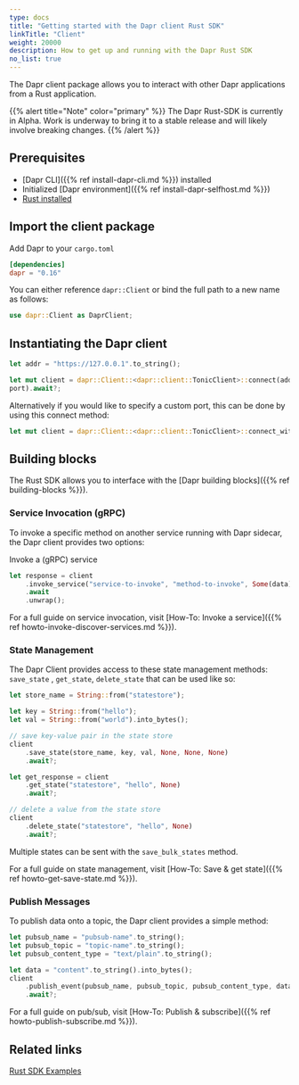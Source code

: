 ```yaml
---
type: docs
title: "Getting started with the Dapr client Rust SDK"
linkTitle: "Client"
weight: 20000
description: How to get up and running with the Dapr Rust SDK
no_list: true
---
```


The Dapr client package allows you to interact with other Dapr applications from
a Rust application.

{{% alert title="Note" color="primary" %}}
The Dapr Rust-SDK is currently in Alpha. Work is underway to bring it to a
stable release and will likely involve breaking changes.
{{% /alert %}}

## Prerequisites

- [Dapr CLI]({{% ref install-dapr-cli.md %}}) installed
- Initialized [Dapr environment]({{% ref install-dapr-selfhost.md %}})
- [Rust installed](https://www.rust-lang.org/tools/install)

## Import the client package

Add Dapr to your `cargo.toml`

```toml
[dependencies]
dapr = "0.16"
```

You can either reference `dapr::Client` or bind the full path to a new name as follows:

```rust
use dapr::Client as DaprClient;
```

## Instantiating the Dapr client

```rust
let addr = "https://127.0.0.1".to_string();

let mut client = dapr::Client::<dapr::client::TonicClient>::connect(addr,
port).await?;
```

Alternatively if you would like to specify a custom port, this can be done by using this connect method:

```rust
let mut client = dapr::Client::<dapr::client::TonicClient>::connect_with_port(addr, "3500".to_string()).await?;
```

## Building blocks

The Rust SDK allows you to interface with the
[Dapr building blocks]({{% ref building-blocks %}}).

### Service Invocation (gRPC)

To invoke a specific method on another service running with Dapr sidecar, the
Dapr client provides two options:

Invoke a (gRPC) service

```rust
let response = client
    .invoke_service("service-to-invoke", "method-to-invoke", Some(data))
    .await
    .unwrap();
```

For a full guide on service invocation, visit
[How-To: Invoke a service]({{% ref howto-invoke-discover-services.md %}}).

### State Management

The Dapr Client provides access to these state management methods:  `save_state`
, `get_state`, `delete_state` that can be used like so:

```rust
let store_name = String::from("statestore");

let key = String::from("hello");
let val = String::from("world").into_bytes();

// save key-value pair in the state store
client
    .save_state(store_name, key, val, None, None, None)
    .await?;

let get_response = client
    .get_state("statestore", "hello", None)
    .await?;

// delete a value from the state store
client
    .delete_state("statestore", "hello", None)
    .await?;
```

Multiple states can be sent with the `save_bulk_states` method.

For a full guide on state management, visit
[How-To: Save & get state]({{% ref howto-get-save-state.md %}}).

### Publish Messages

To publish data onto a topic, the Dapr client provides a simple method:

```rust
let pubsub_name = "pubsub-name".to_string();
let pubsub_topic = "topic-name".to_string();
let pubsub_content_type = "text/plain".to_string();

let data = "content".to_string().into_bytes();
client
    .publish_event(pubsub_name, pubsub_topic, pubsub_content_type, data, None)
    .await?;
```

For a full guide on pub/sub, visit
[How-To: Publish & subscribe]({{% ref howto-publish-subscribe.md %}}).

## Related links

[Rust SDK Examples](https://github.com/dapr/rust-sdk/tree/master/examples)
